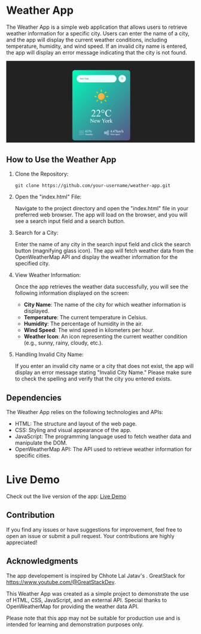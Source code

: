 # Weather App

The Weather App is a simple web application that allows users to retrieve weather information for a specific city. Users can enter the name of a city, and the app will display the current weather conditions, including temperature, humidity, and wind speed. If an invalid city name is entered, the app will display an error message indicating that the city is not found.

![Weather App](./screenshot.png)

## How to Use the Weather App

1. Clone the Repository:

   ```
   git clone https://github.com/your-username/weather-app.git
   ```

2. Open the "index.html" File:

   Navigate to the project directory and open the "index.html" file in your preferred web browser. The app will load on the browser, and you will see a search input field and a search button.

3. Search for a City:

   Enter the name of any city in the search input field and click the search button (magnifying glass icon). The app will fetch weather data from the OpenWeatherMap API and display the weather information for the specified city.

4. View Weather Information:

   Once the app retrieves the weather data successfully, you will see the following information displayed on the screen:

   - **City Name**: The name of the city for which weather information is displayed.
   - **Temperature**: The current temperature in Celsius.
   - **Humidity**: The percentage of humidity in the air.
   - **Wind Speed**: The wind speed in kilometers per hour.
   - **Weather Icon**: An icon representing the current weather condition (e.g., sunny, rainy, cloudy, etc.).

5. Handling Invalid City Name:

   If you enter an invalid city name or a city that does not exist, the app will display an error message stating "Invalid City Name." Please make sure to check the spelling and verify that the city you entered exists.

## Dependencies

The Weather App relies on the following technologies and APIs:

- HTML: The structure and layout of the web page.
- CSS: Styling and visual appearance of the app.
- JavaScript: The programming language used to fetch weather data and manipulate the DOM.
- OpenWeatherMap API: The API used to retrieve weather information for specific cities.

# Live Demo

Check out the live version of the app: [Live Demo](https://adwebtechnology.com/weather/ToDoListApp.html)

## Contribution

If you find any issues or have suggestions for improvement, feel free to open an issue or submit a pull request. Your contributions are highly appreciated!

## Acknowledgments

The app developement is inspired by Chhote Lal Jatav's .
GreatStack for https://www.youtube.com/@GreatStackDev.

This Weather App was created as a simple project to demonstrate the use of HTML, CSS, JavaScript, and an external API. Special thanks to OpenWeatherMap for providing the weather data API.

Please note that this app may not be suitable for production use and is intended for learning and demonstration purposes only.
